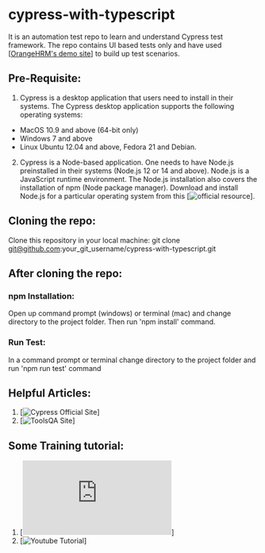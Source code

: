 # cypress-with-typescript

It is an automation test repo to learn and understand Cypress test framework. The repo contains UI based tests only and have used [[OrangeHRM's demo site](https://opensource-demo.orangehrmlive.com/index.php/dashboard)] to build up test scenarios.

## Pre-Requisite:

1. Cypress is a desktop application that users need to install in their systems. The Cypress desktop application supports the following operating systems:

- MacOS 10.9 and above (64-bit only)
- Windows 7 and above
- Linux Ubuntu 12.04 and above, Fedora 21 and Debian.

2. Cypress is a Node-based application. One needs to have Node.js preinstalled in their systems (Node.js 12 or 14 and above). Node.js is a JavaScript runtime environment. The Node.js installation also covers the installation of npm (Node package manager). Download and install Node.js for a particular operating system from this [![official resource](https://nodejs.org/en/download/)].

## Cloning the repo:

Clone this repository in your local machine: git clone git@github.com:your_git_username/cypress-with-typescript.git

## After cloning the repo:

### npm Installation:

Open up command prompt (windows) or terminal (mac) and change directory to the project folder. Then run 'npm install' command.

### Run Test:

In a command prompt or terminal change directory to the project folder and run 'npm run test' command

## Helpful Articles:

1. [![Cypress Official Site](https://docs.cypress.io/guides/getting-started/installing-cypress)]
2. [![ToolsQA Site](https://www.toolsqa.com/cypress/what-is-cypress/)]

## Some Training tutorial:

1. [![Test Automation University Tutorial](https://testautomationu.applitools.com/cypress-tutorial/chapter1.html)]
2. [![Youtube Tutorial](https://youtube.com/playlist?list=PLhW3qG5bs-L9LTfxZ5LEBiM1WFfvX3dJo)]
